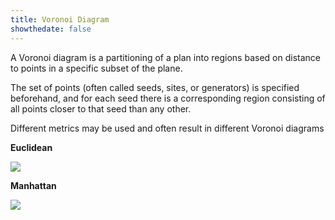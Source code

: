 ```yaml
---
title: Voronoi Diagram
showthedate: false
---
```


A Voronoi diagram is a partitioning of a plan into regions based on distance to points in a specific subset of the plane.

The set of points (often called seeds, sites, or generators) is specified beforehand, and for each seed there is a corresponding region consisting of all points closer to that seed than any other.

Different metrics may be used and often result in different Voronoi diagrams

**Euclidean**

![](https://upload.wikimedia.org/wikipedia/commons/thumb/5/54/Euclidean_Voronoi_diagram.svg/382px-Euclidean_Voronoi_diagram.svg.png)

**Manhattan**

![](https://upload.wikimedia.org/wikipedia/commons/thumb/6/6d/Manhattan_Voronoi_Diagram.svg/382px-Manhattan_Voronoi_Diagram.svg.png)



